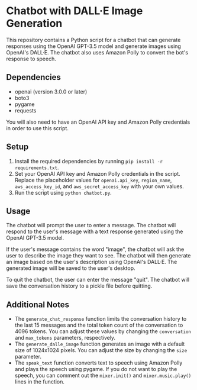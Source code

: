 # Chatbot with DALL·E Image Generation

This repository contains a Python script for a chatbot that can generate responses using the OpenAI GPT-3.5 model and generate images using OpenAI's DALL·E. The chatbot also uses Amazon Polly to convert the bot's response to speech.

## Dependencies

- openai (version 3.0.0 or later)
- boto3
- pygame
- requests

You will also need to have an OpenAI API key and Amazon Polly credentials in order to use this script.

## Setup

1. Install the required dependencies by running `pip install -r requirements.txt`.
2. Set your OpenAI API key and Amazon Polly credentials in the script. Replace the placeholder values for `openai.api_key`, `region_name`, `aws_access_key_id`, and `aws_secret_access_key` with your own values.
3. Run the script using `python chatbot.py`.

## Usage

The chatbot will prompt the user to enter a message. The chatbot will respond to the user's message with a text response generated using the OpenAI GPT-3.5 model.

If the user's message contains the word "image", the chatbot will ask the user to describe the image they want to see. The chatbot will then generate an image based on the user's description using OpenAI's DALL·E. The generated image will be saved to the user's desktop.

To quit the chatbot, the user can enter the message "quit". The chatbot will save the conversation history to a pickle file before quitting.

## Additional Notes

- The `generate_chat_response` function limits the conversation history to the last 15 messages and the total token count of the conversation to 4096 tokens. You can adjust these values by changing the `conversation` and `max_tokens` parameters, respectively.
- The `generate_dalle_image` function generates an image with a default size of 1024x1024 pixels. You can adjust the size by changing the `size` parameter.
- The `speak_text` function converts text to speech using Amazon Polly and plays the speech using pygame. If you do not want to play the speech, you can comment out the `mixer.init()` and `mixer.music.play()` lines in the function.
